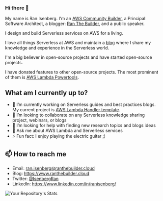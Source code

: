 ### Hi there 👋


My name is Ran Isenberg. 
I'm an [AWS Community Builder](https://aws.amazon.com/developer/community/community-builders/), a Principal Software Architect, a blogger: [Ran The Builder](https://www.ranthebuilder.cloud), and a public speaker.

I design and build Serverless services on AWS for a living.

I love all things Serverless at AWS and maintain a [blog](https://www.ranthebuilder.cloud) where I share my knowledge and experience in the Serverless world.

I'm a big believer in open-source projects and have started open-source projects.

I have donated features to other open-source projects. The most prominent of them is [AWS Lambda Powertools](https://github.com/awslabs/aws-lambda-powertools-python).

## What am I currently up to?
- 🔭 I’m currently working on Serverless guides and best practices blogs. My current project is [AWS Lambda Handler template](https://github.com/ran-isenberg/aws-lambda-handler-cookbook).
- 👯 I’m looking to collaborate on any Serverless knowledge sharing project, webinars, or blogs
- 🤔 I’m looking for help with finding new research topics and blogs ideas
- 💬 Ask me about AWS Lambda and Serverless services
- ⚡ Fun fact: I enjoy playing the electric guitar ;)

## 📫 How to reach me
- Email: ran.isenberg@ranthebuilder.cloud
- Blog: https://www.ranthebuilder.cloud
- Twitter: [@IsenbergRan](https://twitter.com/IsenbergRan)
- LinkedIn: https://www.linkedin.com/in/ranisenberg/


![Your Repository's Stats](https://github-readme-stats.vercel.app/api?username=ran-isenberg&show_icons=true)
